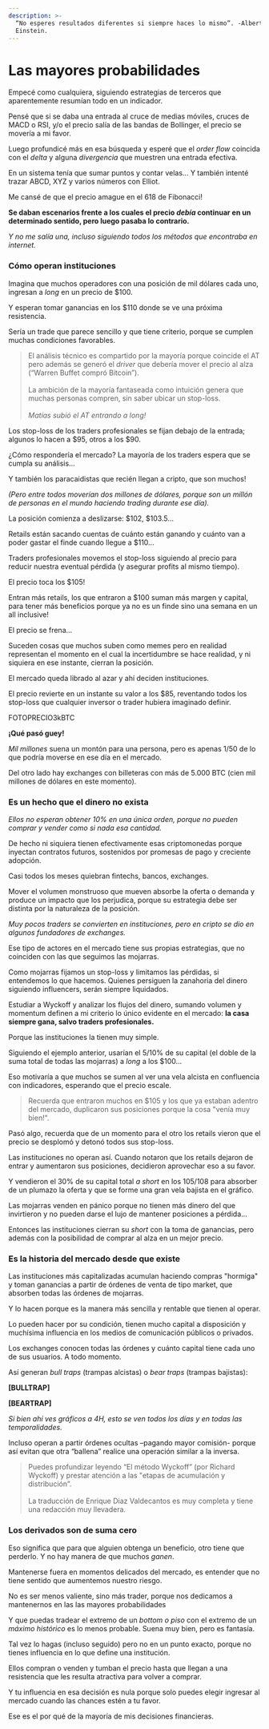 ```yaml
---
description: >-
  “No esperes resultados diferentes si siempre haces lo mismo”. -Albert
  Einstein.
---
```


# Las mayores probabilidades

Empecé como cualquiera, siguiendo estrategias de terceros que aparentemente resumían todo en un indicador.

Pensé que si se daba una entrada al cruce de medias móviles, cruces de MACD o RSI, y/o el precio salía de las bandas de Bollinger, el precio se movería a mi favor.

Luego profundicé más en esa búsqueda y esperé que el _order flow_ coincida con el _delta_ y alguna _divergencia_ que muestren una entrada efectiva.

En un sistema tenía que sumar puntos y contar velas... Y también intenté trazar ABCD, XYZ y varios números con Elliot.

Me cansé de que el precio amague en el 618 de Fibonacci!

**Se daban escenarios frente a los cuales el precio **_**debía**_** continuar en un determinado sentido, pero luego pasaba lo contrario.**

_Y no me salía una, incluso siguiendo todos los métodos que encontraba en internet._

### **Cómo operan instituciones**

Imagina que muchos operadores con una posición de mil dólares cada uno, ingresan a _long_ en un precio de $100.

Y esperan tomar ganancias en los $110 donde se ve una próxima resistencia.

Sería un trade que parece sencillo y que tiene criterio, porque se cumplen muchas condiciones favorables.

> El análisis técnico es compartido por la mayoría porque coincide el AT pero además se generó el _driver_ que debería mover el precio al alza (“Warren Buffet compró Bitcoin”).\
> \
> La ambición de la mayoría fantaseada como intuición genera que muchas personas compren, sin saber ubicar un stop-loss.\
> \
> _Matías subió el AT entrando a long!_

Los stop-loss de los traders profesionales se fijan debajo de la entrada; algunos lo hacen a $95, otros a los $90.

&#x20;¿Cómo respondería el mercado? La mayoría de los traders espera que se cumpla su análisis...

Y también los paracaidistas que recién llegan a cripto, que son muchos!

_(Pero entre todos moverían dos millones de dólares, porque son un millón de personas en el mundo haciendo trading durante ese día)._

La posición comienza a deslizarse: $102, $103.5...

Retails están sacando cuentas de cuánto están ganando y cuánto van a poder gastar el finde cuando llegue a $110...

Traders profesionales movemos el stop-loss siguiendo al precio para reducir nuestra eventual pérdida (y asegurar profits al mismo tiempo).

El precio toca los $105!

Entran más retails, los que entraron a $100 suman más margen y capital, para tener más beneficios porque ya no es un finde sino una semana en un all inclusive!

El precio se frena...

Suceden cosas que muchos suben como memes pero en realidad representan el momento en el cual la incertidumbre se hace realidad, y ni siquiera en ese instante, cierran la posición.

El mercado queda librado al azar y ahí deciden instituciones.

El precio revierte en un instante su valor a los $85, reventando todos los stop-loss que cualquier inversor o trader hubiera imaginado definir.

FOTOPRECIO3kBTC

**¡Qué pasó guey!**

_Mil millones_ suena un montón para una persona, pero es apenas 1/50 de lo que podría moverse en ese día en el mercado.

Del otro lado hay exchanges con billeteras con más de 5.000 BTC (cien mil millones de dólares en este momento).

### Es un hecho que el dinero no exista

_Ellos no esperan obtener 10% en una única orden, porque no pueden comprar y vender como si nada esa cantidad._

De hecho ni siquiera tienen efectivamente esas criptomonedas porque inyectan contratos futuros, sostenidos por promesas de pago y creciente adopción.

Casi todos los meses quiebran fintechs, bancos, exchanges.

Mover el volumen monstruoso que mueven absorbe la oferta o demanda y produce un impacto que los perjudica, porque su estrategia debe ser distinta por la naturaleza de la posición.

_Muy pocos traders se convierten en instituciones, pero en cripto se dio en algunos fundadores de exchanges._

Ese tipo de actores en el mercado tiene sus propias estrategias, que no coinciden con las que seguimos las mojarras.

Como mojarras fijamos un stop-loss y limitamos las pérdidas, si entendemos lo que hacemos. Quienes persiguen la zanahoria del dinero siguiendo influencers, serán siempre liquidados.

Estudiar a Wyckoff y analizar los flujos del dinero, sumando volumen y momentum definen a mi criterio lo único evidente en el mercado: **la casa siempre gana, salvo traders profesionales.**

Porque las instituciones la tienen muy simple.

Siguiendo el ejemplo anterior, usarían el 5/10% de su capital (el doble de la suma total de todas las mojarras) a _long_ a los $100...

Eso motivaría a que muchos se sumen al ver una vela alcista en confluencia con indicadores, esperando que el precio escale.

> Recuerda que entraron muchos en $105 y los que ya estaban adentro del mercado, duplicaron sus posiciones porque la cosa "venía muy bien!".

Pasó algo, recuerda que de un momento para el otro los retails vieron que el precio se desplomó y detonó todos sus stop-loss.

Las instituciones no operan así. Cuando notaron que los retails dejaron de entrar y aumentaron sus posiciones, decidieron aprovechar eso a su favor.

Y vendieron el 30% de su capital total _a short_ en los $105/$108 para absorber de un plumazo la oferta y que se forme una gran vela bajista en el gráfico.

Las mojarras venden en pánico porque no tienen más dinero del que invirtieron y no pueden darse el lujo de mantener posiciones a pérdida...

Entonces las instituciones cierran su _short_ con la toma de ganancias, pero además con la posibilidad de comprar al alza en un mejor precio.

### **Es la historia del mercado desde que existe**

Las instituciones más capitalizadas acumulan haciendo compras "hormiga" y toman ganancias a partir de órdenes de venta de tipo market, que absorben todas las órdenes de mojarras.

Y lo hacen porque es la manera más sencilla y rentable que tienen al operar.

Lo pueden hacer por su condición, tienen mucho capital a disposición y muchísima influencia en los medios de comunicación públicos o privados.

Los exchanges conocen todas las órdenes y cuánto capital tiene cada uno de sus usuarios. A todo momento.

Así generan _bull traps_ (trampas alcistas) o _bear traps_ (trampas bajistas):

**\[BULLTRAP]**

**\[BEARTRAP]**

_Si bien ahí ves gráficos a 4H, esto se ven todos los días y en todas las temporalidades._

Incluso operan a partir órdenes ocultas –pagando mayor comisión- porque así evitan que otra “ballena” realice una operación similar a la inversa.

> Puedes profundizar leyendo “El método Wyckoff” (por Richard Wyckoff) y prestar atención a las "etapas de acumulación y distribución”.\
> \
> La traducción de Enrique Diaz Valdecantos es muy completa y tiene una redacción muy llevadera.

### Los derivados son de suma cero

Eso significa que para que alguien obtenga un beneficio, otro tiene que perderlo. Y no hay manera de que muchos _ganen_.

Mantenerse fuera en momentos delicados del mercado, es entender que no tiene sentido que aumentemos nuestro riesgo.

No es ser menos valiente, sino más trader, porque nos dedicamos a mantenernos en las las mayores probabilidades

Y que puedas tradear el extremo de un _bottom o piso_ con el extremo de un _máximo histórico_ es lo menos probable. Suena muy bien, pero es fantasía.

Tal vez lo hagas (incluso seguido) pero no en un punto exacto, porque no tienes influencia en lo que define una institución.

Ellos compran o venden y tumban el precio hasta que llegan a una resistencia que les resulta atractiva para volver a comprar.

Y tu influencia en esa decisión es nula porque solo puedes elegir ingresar al mercado cuando las chances estén a tu favor.

Ese es el por qué de la mayoría de mis decisiones financieras.
